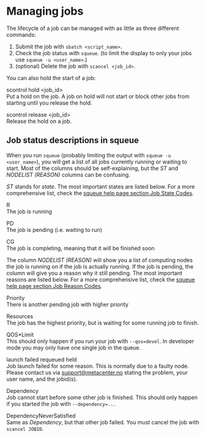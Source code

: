 # Managing jobs

The lifecycle of a job can be managed with as little as three different
commands:

1.  Submit the job with `sbatch <script_name>`.
2.  Check the job status with `squeue`. (to limit the display to only
    your jobs use `squeue -u <user_name>`.)
3.  (optional) Delete the job with `scancel <job_id>`.

You can also hold the start of a job:

scontrol hold \<job_id\>  
Put a hold on the job. A job on hold will not start or block other jobs
from starting until you release the hold.

scontrol release \<job_id\>  
Release the hold on a job.

## Job status descriptions in squeue

When you run `squeue` (probably limiting the output with
`squeue -u <user_name>`), you will get a list of all jobs currently
running or waiting to start. Most of the columns should be
self-explaining, but the *ST* and *NODELIST (REASON)* columns can be
confusing.

*ST* stands for *state*. The most important states are listed below. For
a more comprehensive list, check the [squeue help page section Job State
Codes](https://slurm.schedmd.com/squeue.html#lbAG).

R  
The job is running

PD  
The job is pending (i.e. waiting to run)

CG  
The job is completing, meaning that it will be finished soon

The column *NODELIST (REASON)* will show you a list of computing nodes
the job is running on if the job is actually running. If the job is
pending, the column will give you a reason why it still pending. The
most important reasons are listed below. For a more comprehensive list,
check the [squeue help page section Job Reason
Codes](https://slurm.schedmd.com/squeue.html#lbAF).

Priority  
There is another pending job with higher priority

Resources  
The job has the highest priority, but is waiting for some running job to
finish.

QOS\*Limit  
This should only happen if you run your job with `--qos=devel`. In
developer mode you may only have one single job in the queue.

launch failed requeued held  
Job launch failed for some reason. This is normally due to a faulty
node. Please contact us via <support@metacenter.no> stating the problem,
your user name, and the jobid(s).

Dependency  
Job cannot start before some other job is finished. This should only
happen if you started the job with `--dependency=...`

DependencyNeverSatisfied  
Same as *Dependency*, but that other job failed. You must cancel the job
with `scancel JOBID`.
